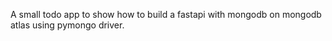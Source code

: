 A small todo app to show how to build a fastapi with mongodb on mongodb atlas using pymongo driver. 
